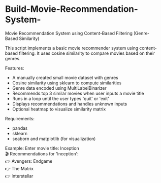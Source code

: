 # Build-Movie-Recommendation-System-
Movie Recommendation System using Content-Based Filtering (Genre-Based Similarity)

This script implements a basic movie recommender system using content-based filtering.
It uses cosine similarity to compare movies based on their genres.

Features:
- A manually created small movie dataset with genres
- Cosine similarity using sklearn to compute similarities
- Genre data encoded using MultiLabelBinarizer
- Recommends top 3 similar movies when user inputs a movie title
- Runs in a loop until the user types 'quit' or 'exit'
- Displays recommendations and handles unknown inputs
- Optional heatmap to visualize similarity matrix

Requirements:
- pandas
- sklearn
- seaborn and matplotlib (for visualization)

Example:
Enter movie title: Inception  
🎬 Recommendations for 'Inception':  
👉 Avengers: Endgame  
👉 The Matrix  
👉 Interstellar
